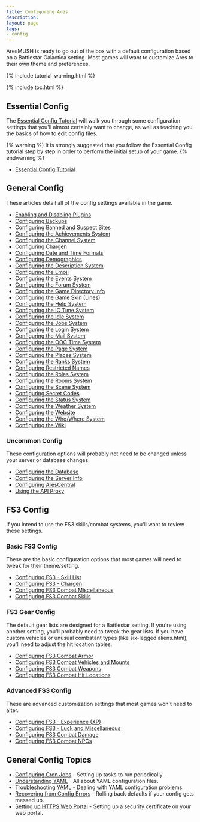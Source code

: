 ```yaml
---
title: Configuring Ares
description: 
layout: page
tags:
- config
---
```


AresMUSH is ready to go out of the box with a default configuration based on a Battlestar Galactica setting.  Most games will want to customize Ares to their own theme and preferences.

{% include tutorial_warning.html %}

{% include toc.html %}

## Essential Config

The [Essential Config Tutorial](/tutorials/config/config-basics) will walk you through some configuration settings that you'll almost certainly want to change, as well as teaching you the basics of how to edit config files.

{% warning %}
It is strongly suggested that you follow the Essential Config tutorial step by step in order to perform the initial setup of your game.
{% endwarning %}

* [Essential Config Tutorial](/tutorials/config/config-basics)

## General Config

These articles detail all of the config settings available in the game.

* [Enabling and Disabling Plugins](/tutorials/config/plugins.html)
* [Configuring Backups](/tutorials/manage/backups.html)
* [Configuring Banned and Suspect Sites](/tutorials/config/sites.html)
* [Configuring the Achievements System](/tutorials/config/achievements.html)
* [Configuring the Channel System](/tutorials/config/channels.html)
* [Configuring Chargen](/tutorials/config/chargen.html)
* [Configuring Date and Time Formats](/tutorials/config/datetime.html)
* [Configuring Demographics](/tutorials/config/demographics.html)
* [Configuring the Description System](/tutorials/config/describe.html)
* [Configuring the Emoji](/tutorials/config/emoji.html)
* [Configuring the Events System](/tutorials/config/events.html)
* [Configuring the Forum System](/tutorials/config/forum.html)
* [Configuring the Game Directory Info](/tutorials/config/game.html)
* [Configuring the Game Skin (Lines)](/tutorials/config/skin.html)
* [Configuring the Help System](/tutorials/config/help.html)
* [Configuring the IC Time System](/tutorials/config/ictime.html)
* [Configuring the Idle System](/tutorials/config/idle.html)
* [Configuring the Jobs System](/tutorials/config/jobs.html)
* [Configuring the Login System](/tutorials/config/login.html)
* [Configuring the Mail System](/tutorials/config/mail.html)
* [Configuring the OOC Time System](/tutorials/config/ooctime.html)
* [Configuring the Page System](/tutorials/config/page.html)
* [Configuring the Places System](/tutorials/config/places.html)
* [Configuring the Ranks System](/tutorials/config/ranks.html)
* [Configuring Restricted Names](/tutorials/config/names.html)
* [Configuring the Roles System](/tutorials/config/roles.html)
* [Configuring the Rooms System](/tutorials/config/rooms.html)
* [Configuring the Scene System](/tutorials/config/scenes.html)
* [Configuring Secret Codes](/tutorials/config/secrets.html)
* [Configuring the Status System](/tutorials/config/status.html)
* [Configuring the Weather System](/tutorials/config/weather.html)
* [Configuring the Website](/tutorials/config/website.html)
* [Configuring the Who/Where System](/tutorials/config/who.html)
* [Configuring the Wiki](/tutorials/config/wiki.html)

### Uncommon Config

These configuration options will probably not need to be changed unless your server or database changes.

* [Configuring the Database](/tutorials/config/database.html)
* [Configuring the Server Info](/tutorials/config/server.html)
* [Configuring AresCentral](/tutorials/config/arescentral.html)
* [Using the API Proxy](/tutorials/config/api-proxy.html)

## FS3 Config

If you intend to use the FS3 skills/combat systems, you'll want to review these settings.

### Basic FS3 Config

These are the basic configuration options that most games will need to tweak for their theme/setting.

* [Configuring FS3 - Skill List](/tutorials/config/fs3skills_skills.html)
* [Configuring FS3 - Chargen](/tutorials/config/fs3skills_chargen.html)
* [Configuring FS3 Combat Miscellaneous](/tutorials/config/fs3combat_misc.html)
* [Configuring FS3 Combat Skills](/tutorials/config/fs3combat_skills.html)

### FS3 Gear Config

The default gear lists are designed for a Battlestar setting.  If you're using another setting, you'll probably need to tweak the gear lists.  If you have custom vehicles or unusual combatant types (like six-legged aliens.html), you'll need to adjust the hit location tables.

* [Configuring FS3 Combat Armor](/tutorials/config/fs3combat_armor.html)
* [Configuring FS3 Combat Vehicles and Mounts](/tutorials/config/fs3combat_vehicles.html)
* [Configuring FS3 Combat Weapons](/tutorials/config/fs3combat_weapons.html)
* [Configuring FS3 Combat Hit Locations](/tutorials/config/fs3combat_hitloc.html)

### Advanced FS3 Config

These are advanced customization settings that most games won't need to alter.

* [Configuring FS3 - Experience (XP)](/tutorials/config/fs3skills_xp.html)
* [Configuring FS3 - Luck and Miscellaneous](/tutorials/config/fs3skills_misc.html)
* [Configuring FS3 Combat Damage](/tutorials/config/fs3combat_damage.html)
* [Configuring FS3 Combat NPCs](/tutorials/config/fs3combat_npcs.html)


## General Config Topics

* [Configuring Cron Jobs](/tutorials/code/cron.html) - Setting up tasks to run periodically.
* [Understanding YAML](/tutorials/code/yaml.html) - All about YAML configuration files.
* [Troubleshooting YAML](/tutorials/code/troubleshooting-yaml.html) - Dealing with YAML configuration problems.
* [Recovering from Config Errors](/tutorials/config/config-errors.html) - Rolling back defaults if your config gets messed up.
* [Setting up HTTPS Web Portal](/tutorials/config/server.html#https-web-portal) - Setting up a security certificate on your web portal.
